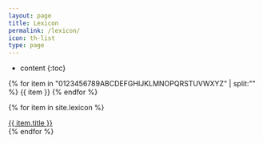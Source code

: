 ```yaml
---
layout: page
title: Lexicon
permalink: /lexicon/
icon: th-list
type: page
---
```


* content
{:toc}

{% for item in "0123456789ABCDEFGHIJKLMNOPQRSTUVWXYZ" | split:"" %}
  {{ item }}
{% endfor %}


{% for item in site.lexicon %}
  <div class="lexicon">
    <a href="{{ item.url }}">{{ item.title }}</a>
</div>
{% endfor %}
